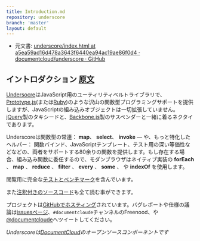 ```yaml
---
title: Introduction.md
repository: underscore
branch: 'master'
layout: default
---
```


+  元文書: [underscore/index.html at a5ea59ad16d478a3643f6440ea94ac19ae86f0d4 · documentcloud/underscore · GitHub](https://github.com/documentcloud/underscore/blob/a5ea59ad16d478a3643f6440ea94ac19ae86f0d4/index.html "underscore/index.html at a5ea59ad16d478a3643f6440ea94ac19ae86f0d4 · documentcloud/underscore · GitHub")

## イントロダクション [原文](http://underscorejs.org/#)

[Undersocre](http://github.com/documentcloud/underscore/)はJavaScript用のユーティリティベルトライブラリで、[Prototype.js](http://prototypejs.org/doc/latest/)\(または[Ruby](http://www.ruby-doc.org/core/classes/Enumerable.html)\)のような沢山の関数型プログラミングサポートを提供しますが、JavaScriptの組み込みオブジェクトは一切拡張していません。[jQuery](http://docs.jquery.com)製のタキシードと、[Backbone.js](http://backbonejs.org)製のサスペンダーと一緒に着るネクタイであります。

Underscoreは関数型の常連： **map**、 **select**、 **invoke** &mdash; や、もっと特化したヘルパー： 関数バインド、JavaScriptテンプレート、テスト用の深い等価性などなどの、両者をサポートする80余りの関数を提供します。もし存在する場合、組み込み関数に委任するので、モダンブラウザはネイティブ実装の **forEach** 、 **map** 、 **reduce** 、 **filter** 、 **every** 、 **some** 、 や **indexOf** を使用します。

閲覧用に完全な[テストとベンチマーク](test/)を含んでいます。

また[注釈付きのソースコード](http://github.com/documentcloud/underscore/docs/underscore.html)も全て読む事ができます。

プロジェクトは[GitHubでホスティング](http://github.com/documentcloud/underscore/)されています。バグレポートや仕様の議論は[issuesページ](http://github.com/documentcloud/underscore/issues)、`#documentcloude`チャンネルのFreenood、や[@documentcloude](http://twitter.com/documentcloud)へツイートしてください。

_Underscoreは[DocumentCloud](http://documentcloud.org/)のオープンソースコンポーネントです_
